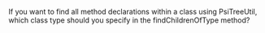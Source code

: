 If you want to find all method declarations within a class using PsiTreeUtil, which class type should you specify in the findChildrenOfType method?